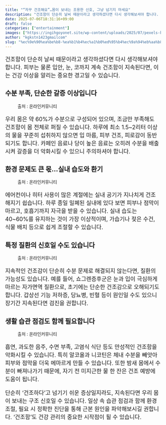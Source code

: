 ```yaml
---
title: "“자꾸 건조해요”…몸이 보내는 조용한 신호, 그냥 넘기지 마세요"
description: "건조함이 단순히 날씨 때문이라고 생각하셨다면 다시 생각해보셔야 합니다. 피부는 물론 입안, 눈, 코까지 계속 건조함이 지속된다면, 이는 건강 이상을 알리는 중요한 경고일 수 있습니다."
date: 2025-07-06T18:31:16+09:00
draft: false
categories: ["entertainment"]
images: ["https://ingihgoyonet.site/wp-content/uploads/2025/07/pexels-kampus-6922156-1024x684.jpg", "https://ingihgoyonet.site/wp-content/uploads/2025/07/pexels-heyho-8134772-1024x683.jpg", "https://ingihgoyonet.site/wp-content/uploads/2025/07/pexels-karolina-grabowska-7195083-683x1024.jpg", "https://ingihgoyonet.site/wp-content/uploads/2025/07/pexels-mkbasil-247040-1024x683.jpg"]
author: "kgkstn1423gmailcom"
slug: "%ec%9e%90%ea%be%b8-%ea%b1%b4%ec%a1%b0%ed%95%b4%ec%9a%94%eb%aa%b8%ec%9d%b4-%eb%b3%b4%eb%82%b4%eb%8a%94-%ec%a1%b0%ec%9a%a9%ed%95%9c-%ec%8b%a0%ed%98%b8-%ea%b7%b8%eb%83%a5"
---
```


<p style="font-size:18px">건조함이 단순히 날씨 때문이라고 생각하셨다면 다시 생각해보셔야 합니다. 피부는 물론 입안, 눈, 코까지 계속 건조함이 지속된다면, 이는 건강 이상을 알리는 중요한 경고일 수 있습니다.</p> <h2 >수분 부족, 단순한 갈증 이상입니다</h2> <figure ><img src="https://ingihgoyonet.site/wp-content/uploads/2025/07/pexels-kampus-6922156-1024x684.jpg" alt="" style="aspect-ratio:16/9;object-fit:cover"/><figcaption >출처 : 온라인커뮤니티</figcaption></figure> <p style="font-size:18px">우리 몸은 약 60%가 수분으로 구성되어 있으며, 조금만 부족해도 건조함이 몸 전체로 퍼질 수 있습니다. 하루에 최소 1.5~2리터 이상의 물을 꾸준히 섭취하지 않으면 입 마름, 피부 건조, 피로감이 동반되기도 합니다. 카페인 음료나 당이 높은 음료는 오히려 수분을 배출시켜 갈증을 더 악화시킬 수 있으니 주의하셔야 합니다.</p> <h2 >환경 문제도 큰 몫…실내 습도와 환기</h2> <figure ><img src="https://ingihgoyonet.site/wp-content/uploads/2025/07/pexels-heyho-8134772-1024x683.jpg" alt="" style="aspect-ratio:16/9;object-fit:cover"/><figcaption >출처 : 온라인커뮤니티</figcaption></figure> <p style="font-size:18px">에어컨이나 히터 사용이 많은 계절에는 실내 공기가 지나치게 건조해지기 쉽습니다. 하루 종일 밀폐된 실내에 있다 보면 피부나 점막이 마르고, 호흡기까지 자극을 받을 수 있습니다. 실내 습도는 40~60%를 유지하는 것이 가장 이상적이며, 가습기나 젖은 수건, 식물 배치 등으로 쉽게 조절할 수 있습니다.</p> <h2 >특정 질환의 신호일 수도 있습니다</h2> <figure ><img src="https://ingihgoyonet.site/wp-content/uploads/2025/07/pexels-karolina-grabowska-7195083-683x1024.jpg" alt="" style="aspect-ratio:16/9;object-fit:cover"/><figcaption >출처 : 온라인커뮤니티</figcaption></figure> <p style="font-size:18px">지속적인 건조감이 단순히 수분 문제로 해결되지 않는다면, 질환의 가능성도 있습니다. 예를 들어, 쇼그렌증후군은 눈과 입이 극심하게 마르는 자가면역 질환으로, 초기에는 단순한 건조감으로 오해되기도 합니다. 갑상선 기능 저하증, 당뇨병, 빈혈 등이 원인일 수도 있으니 장기간 지속된다면 검진을 권합니다.</p> <h2 >생활 습관 점검도 함께 필요합니다</h2> <figure ><img src="https://ingihgoyonet.site/wp-content/uploads/2025/07/pexels-mkbasil-247040-1024x683.jpg" alt="" style="aspect-ratio:16/9;object-fit:cover"/><figcaption >출처 : 온라인커뮤니티</figcaption></figure> <p style="font-size:18px">흡연, 과도한 음주, 수면 부족, 고염식 식단 등도 만성적인 건조함을 악화시킬 수 있습니다. 특히 알코올과 니코틴은 체내 수분을 빼앗아 피부와 점막을 더욱 메마르게 만들 수 있습니다. 또한 밤새 몸에서 수분이 빠져나가기 때문에, 자기 전 미지근한 물 한 잔은 건조 예방에 도움이 됩니다.</p> <p style="font-size:18px">단순히 ‘건조하다’고 넘기기 쉬운 증상일지라도, 지속된다면 우리 몸이 보내는 구조 신호일 수 있습니다. 일상 속 습관 점검과 함께 환경 조절, 필요 시 정확한 진단을 통해 근본 원인을 파악해보시길 권합니다. ‘건조함’도 건강 관리의 중요한 시작점이 될 수 있습니다.</p>
